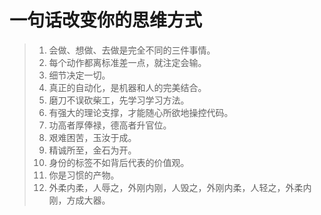 # 一句话改变你的思维方式

> 1. 会做、想做、去做是完全不同的三件事情。
> 2. 每个动作都离标准差一点，就注定会输。
> 3. 细节决定一切。
> 4. 真正的自动化，是机器和人的完美结合。
> 5. 磨刀不误砍柴工，先学习学习方法。
> 6. 有强大的理论支撑，才能随心所欲地操控代码。
> 7. 功高者厚俸禄，德高者升官位。
> 8. 艰难困苦，玉汝于成。
> 9. 精诚所至，金石为开。
> 10. 身份的标签不如背后代表的价值观。
> 11. 你是习惯的产物。
> 12. 外柔内柔，人辱之，外刚内刚，人毁之，外刚内柔，人轻之，外柔内刚，方成大器。

